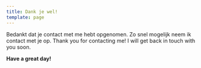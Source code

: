 ```yaml
---
title: Dank je wel!
template: page
---
```


Bedankt dat je contact met me hebt opgenomen. Zo snel mogelijk neem ik contact met je op.
Thank you for contacting me! I will get back in touch with you soon.

**Have a great day!**
